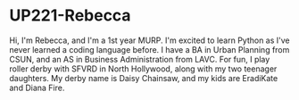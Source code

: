 # UP221-Rebecca
Hi, I'm Rebecca, and I'm a 1st year MURP. 
I'm excited to learn Python as I've never learned a coding language before. 
I have a BA in Urban Planning from CSUN, and an AS in Business Administration from LAVC. 
For fun, I play roller derby with SFVRD in North Hollywood, along with my two teenager daughters. 
My derby name is Daisy Chainsaw, and my kids are EradiKate and Diana Fire. 
